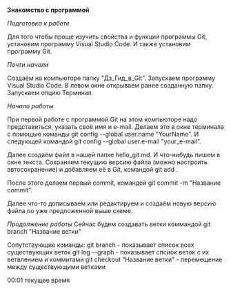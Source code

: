 **Знакомство с программой**

*Подготовка к работе*

Для того чтобы проще изучить свойства и функции программы Git, установим программу Visual Studio Code.
И также установим программу Git.

*Почти начали*

Создаём на компьюторе папку "Дз_Гид_в_Git".
Запускаем программу Visual Studio Code.
В левом окне открываем ранее созданную папку.
Запускаем опцию Терминал.

*Начало работы*

При первой работе с программой Git на этом компьюторе надо представиться, указать своё имя и e-mail. 
Делаем это в окне терминала с помощью команды git config --global user.name "YourName". 
И следующей командой git config --global user.e-mail "your_e-mail".

Далее создаём файл в нашей папке hello_git.md.
И что-нибудь пишем в окне текста.
Сохраняем текущию версию файла (можно настроить автосохранение) и добавляем её в Git, командой git add .

После этого делаем первый commit, командой git commit -m "Название commit".

Далее что-то дописываем или редактируем и создаём новую версию файла по уже предложенной выше схеме.

*Продолжение работы*
Сейчас  будем создавать ветки коммандой git branch "Название ветки"

Сопутствующие команды:
git branch - показывает список всех существующих веток
git log --graph - показывает спсиок веток с их ветвлением и коммитами
git checkout "Название ветки" - перемещение между существующими ветками

00:01 текущее время